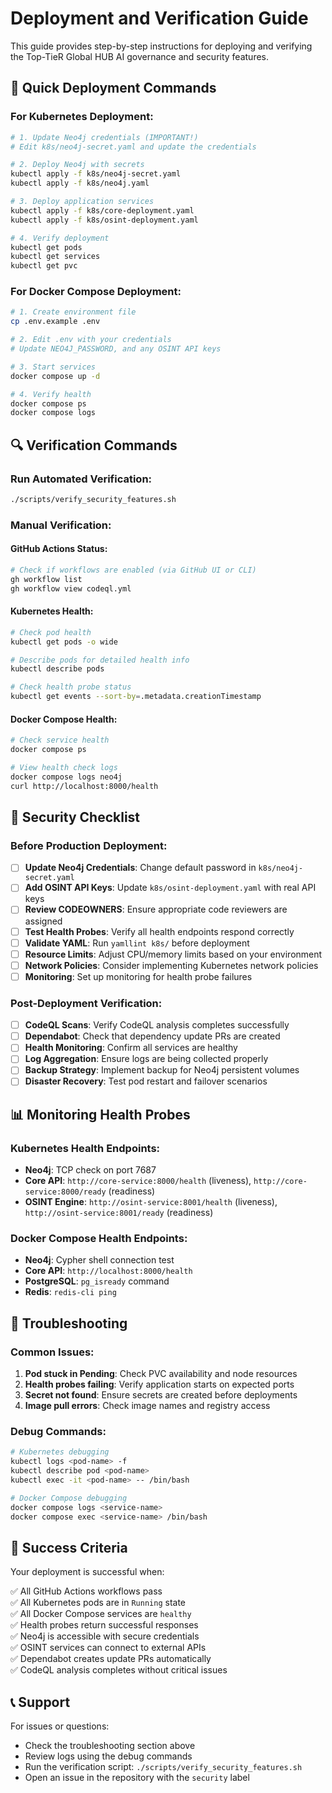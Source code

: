 # Deployment and Verification Guide

This guide provides step-by-step instructions for deploying and verifying the Top-TieR Global HUB AI governance and security features.

## 🔧 Quick Deployment Commands

### For Kubernetes Deployment:

```bash
# 1. Update Neo4j credentials (IMPORTANT!)
# Edit k8s/neo4j-secret.yaml and update the credentials

# 2. Deploy Neo4j with secrets
kubectl apply -f k8s/neo4j-secret.yaml
kubectl apply -f k8s/neo4j.yaml

# 3. Deploy application services
kubectl apply -f k8s/core-deployment.yaml
kubectl apply -f k8s/osint-deployment.yaml

# 4. Verify deployment
kubectl get pods
kubectl get services
kubectl get pvc
```

### For Docker Compose Deployment:

```bash
# 1. Create environment file
cp .env.example .env

# 2. Edit .env with your credentials
# Update NEO4J_PASSWORD, and any OSINT API keys

# 3. Start services
docker compose up -d

# 4. Verify health
docker compose ps
docker compose logs
```

## 🔍 Verification Commands

### Run Automated Verification:
```bash
./scripts/verify_security_features.sh
```

### Manual Verification:

#### GitHub Actions Status:
```bash
# Check if workflows are enabled (via GitHub UI or CLI)
gh workflow list
gh workflow view codeql.yml
```

#### Kubernetes Health:
```bash
# Check pod health
kubectl get pods -o wide

# Describe pods for detailed health info
kubectl describe pods

# Check health probe status
kubectl get events --sort-by=.metadata.creationTimestamp
```

#### Docker Compose Health:
```bash
# Check service health
docker compose ps

# View health check logs
docker compose logs neo4j
curl http://localhost:8000/health
```

## 🔐 Security Checklist

### Before Production Deployment:

- [ ] **Update Neo4j Credentials**: Change default password in `k8s/neo4j-secret.yaml`
- [ ] **Add OSINT API Keys**: Update `k8s/osint-deployment.yaml` with real API keys
- [ ] **Review CODEOWNERS**: Ensure appropriate code reviewers are assigned
- [ ] **Test Health Probes**: Verify all health endpoints respond correctly
- [ ] **Validate YAML**: Run `yamllint k8s/` before deployment
- [ ] **Resource Limits**: Adjust CPU/memory limits based on your environment
- [ ] **Network Policies**: Consider implementing Kubernetes network policies
- [ ] **Monitoring**: Set up monitoring for health probe failures

### Post-Deployment Verification:

- [ ] **CodeQL Scans**: Verify CodeQL analysis completes successfully
- [ ] **Dependabot**: Check that dependency update PRs are created
- [ ] **Health Monitoring**: Confirm all services are healthy
- [ ] **Log Aggregation**: Ensure logs are being collected properly
- [ ] **Backup Strategy**: Implement backup for Neo4j persistent volumes
- [ ] **Disaster Recovery**: Test pod restart and failover scenarios

## 📊 Monitoring Health Probes

### Kubernetes Health Endpoints:
- **Neo4j**: TCP check on port 7687
- **Core API**: `http://core-service:8000/health` (liveness), `http://core-service:8000/ready` (readiness)
- **OSINT Engine**: `http://osint-service:8001/health` (liveness), `http://osint-service:8001/ready` (readiness)

### Docker Compose Health Endpoints:
- **Neo4j**: Cypher shell connection test
- **Core API**: `http://localhost:8000/health`
- **PostgreSQL**: `pg_isready` command
- **Redis**: `redis-cli ping`

## 🚨 Troubleshooting

### Common Issues:

1. **Pod stuck in Pending**: Check PVC availability and node resources
2. **Health probes failing**: Verify application starts on expected ports
3. **Secret not found**: Ensure secrets are created before deployments
4. **Image pull errors**: Check image names and registry access

### Debug Commands:
```bash
# Kubernetes debugging
kubectl logs <pod-name> -f
kubectl describe pod <pod-name>
kubectl exec -it <pod-name> -- /bin/bash

# Docker Compose debugging
docker compose logs <service-name>
docker compose exec <service-name> /bin/bash
```

## 🎯 Success Criteria

Your deployment is successful when:

✅ All GitHub Actions workflows pass  
✅ All Kubernetes pods are in `Running` state  
✅ All Docker Compose services are `healthy`  
✅ Health probes return successful responses  
✅ Neo4j is accessible with secure credentials  
✅ OSINT services can connect to external APIs  
✅ Dependabot creates update PRs automatically  
✅ CodeQL analysis completes without critical issues  

## 📞 Support

For issues or questions:
- Check the troubleshooting section above
- Review logs using the debug commands
- Run the verification script: `./scripts/verify_security_features.sh`
- Open an issue in the repository with the `security` label